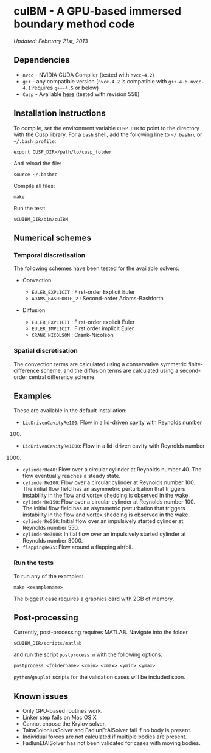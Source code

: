# cuIBM - A GPU-based immersed boundary method code

*Updated: February 21st, 2013*

## Dependencies

* `nvcc` - NVIDIA CUDA Compiler (tested with `nvcc-4.2`)
* `g++`  - any compatible version (`nvcc-4.2` is compatible with `g++-4.6`. `nvcc-4.1` requires `g++-4.5` or below)
* `Cusp` - Available [here](http://code.google.com/p/cusp-library/) (tested with revision 558)

## Installation instructions

To compile, set the environment variable `CUSP_DIR` to point to the directory 
with the Cusp library. For a `bash` shell, add the following line to 
`~/.bashrc` or `~/.bash_profile`:

	export CUSP_DIR=/path/to/cusp_folder

And reload the file:

	source ~/.bashrc

Compile all files:
	
	make

Run the test:
	
	$CUIBM_DIR/bin/cuIBM

## Numerical schemes

### Temporal discretisation

The following schemes have been tested for the available solvers:

* Convection
	- `EULER_EXPLICIT` : First-order Explicit Euler
	- `ADAMS_BASHFORTH_2` : Second-order Adams-Bashforth

* Diffusion
	- `EULER_EXPLICIT` : First-order explicit Euler
	- `EULER_IMPLICIT` : First order implicit Euler
	- `CRANK_NICOLSON` : Crank-Nicolson

### Spatial discretisation 

The convection terms are calculated using a conservative symmetric 
finite-difference scheme, and the diffusion terms are calculated using a 
second-order central difference scheme.

## Examples

These are available in the default installation:

* `LidDrivenCavityRe100`: Flow in a lid-driven cavity with Reynolds number 
100.
* `LidDrivenCavityRe1000`: Flow in a lid-driven cavity with Reynolds number 
1000.
* `cylinderRe40`: Flow over a circular cylinder at Reynolds number 40. The 
flow eventually reaches a steady state.
* `cylinderRe100`: Flow over a circular cylinder at Reynolds number 100. The 
initial flow field has an asymmetric perturbation that triggers instability in 
the flow and vortex shedding is observed in the wake.
* `cylinderRe150`: Flow over a circular cylinder at Reynolds number 100. The 
initial flow field has an asymmetric perturbation that triggers instability in 
the flow and vortex shedding is observed in the wake.
* `cylinderRe550`: Initial flow over an impulsively started cylinder at 
Reynolds number 550.
* `cylinderRe3000`: Initial flow over an impulsively started cylinder at 
Reynolds number 3000.
* `flappingRe75`: Flow around a flapping airfoil.

### Run the tests
	
To run any of the examples:

	make <examplename>

The biggest case requires a graphics card with 2GB of memory.

## Post-processing	

Currently, post-processing requires MATLAB. Navigate into the folder
	
	$CUIBM_DIR/scripts/matlab
	
and run the script `postprocess.m` with the following options:

	postprocess <foldername> <xmin> <xmax> <ymin> <ymax>

`python`/`gnuplot` scripts for the validation cases will be included soon.

## Known issues

* Only GPU-based routines work.
* Linker step fails on Mac OS X
* Cannot choose the Krylov solver.
* TairaColoniusSolver and FadlunEtAlSolver fail if no body is present.
* Individual forces are not calculated if multiple bodies are present.
* FadlunEtAlSolver has not been validated for cases with moving bodies.
